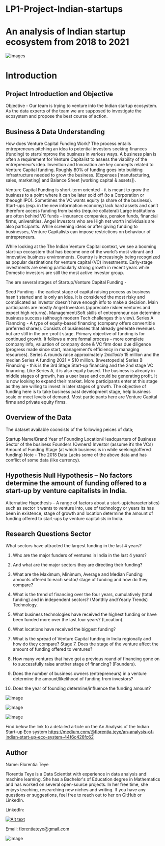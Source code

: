 # LP1-Project-Indian-startups
# An analysis of Indian startup ecosystem from 2018 to 2021

![images](lp1poster.png)
# Introduction
## Project Introduction and Objective
Objective - Our team is trying to venture into the Indian startup ecosystem. As the data experts of the team we are supposed to investigate the ecosystem and propose the best course of action.

## Business & Data Understanding
How does Venture Capital Funding Work? The process entails entrepreneurs pitching an idea to potential investors seeking finances (funding) to start/improve the business in various ways. A business plan is often a requirement for Venture Capitalist to assess the viability of the entrepreneur’s idea. Invention and Innovation are key concepts related to Venture Capital funding. Roughly 80% of funding goes into building infrastructure needed to grow the business. (Expenses [manufacturing, sales, marketing] and Balance Sheet [working capital & assets]).

Venture Capital Funding is short-term oriented - it is meant to grow the business to a point where it can be later sold off (to a Corporation or theough IPO). Sometimes the VC wants equity (a share of the business). Start-ups (esp. in the new information economy) lack hard assets and can’t therefore access funding from banks (require collateral) Large institutions are often behind VC funds – insurance companies, pension funds, financial firms, universities. Angel Investors who are High net worth individuals are also participants. While screening ideas or after giving funding to businesses, Venture Capitalists can impose restrictions on behaviour of entrepreneurs.

While looking at the The Indian Venture Capital context, we see a booming start-up ecosystem that has become one of the world’s most vibrant and innovative business environments. Country is increasingly being recognized as popular destinations for venture capital (VC) investments. Early-stage investments are seeing particularly strong growth in recent years while Domestic investors are still the most active investor group.

 The are several stages of Startup/Venture Capital Funding -

Seed Funding - the earliest stage of capital raising process as business hasn't started and is only an idea. It is considered the most risky and complicated as investor doesn’t have enough info to make a decision. Main participants are mostly Angel Investors (appreciate riskier ventures and expect high returns). Management/Soft skills of entrepreneur can determine business success (although modern Tech challenges this view).
Series A Fianncing - A type of equity-based financing (company offers convertible preferred shares). Consists of businesses that already generate revenues but are still in the pre-profit stage. Primary objective of funding is for continued growth. It follows a more formal process – more complete company info, valuation of company done & VC firm does due diligence (progress made since start, management’s efficiency in managing resources). Series A rounds raise approximately 2𝑚𝑖𝑙𝑙𝑖𝑜𝑛𝑡𝑜
15 million and the median Series A funding 2021 = $10 million. (Investopedia)
Series B Financing - this is the 3rd Stage Start-up financing and the 2nd stage VC financing. Like Series A, it is also equity based. The business is already in middle stages of growth, has a user base and could be generating profit. It is now looking to expand their market. More participants enter at this stage as they are willing to invest in later stages of growth. The objective of funding here is to take business past development stage, help business scale or meet levels of demand. Most participants here are Venture Capital firms and private equity firms.

## Overview of the Data
The dataset available coonsists of the following peices of data;

Startup Name/Brand
Year of Founding
Location/Headquarters of Business
Sector of the business
Founders (Owners)
Investor (assume it’s the VCs)
Amount of Funding
Stage (at which business is in while seeking/offered funding)
Note - The 2018 Data Lacks some of the above data and has conflict of some data (like currency).

 


## Hypothesis Null Hypothesis – No factors determine the amount of funding offered to a start-up by venture capitalists in India.

Alternative Hypothesis – A range of factors about a start-up(characteristics) such as sector it wants to venture into, use of technology or years its has been in existence, stage of growth and location determine the amount of funding offered to start-ups by venture capitalists in India.

## Research Questions Sector

What sectors have attracted the largest funding in the last 4 years?

1. Who are the major funders of ventures in India in the last 4 years? 
2. And what are the major sectors they are directing their funding?

3. What are the Maximum, Minimum, Average and Median Funding amounts offered to each sector/ stage of funding and how do they compare?

3. What is the trend of financing over the four years, cumulatively (total funding) and in independent sectors? (Monthly and/Yearly Trends)
Technology.
4. What business technologies have received the highest funding or have been funded more over the last four years? (Location).
5. What locations have received the biggest funding? 
6. What is the spread of Venture Capital funding in India regionally and how do they compare? Stage 7. Does the stage of the venture affect the amount of funding offered to ventures? 
8. How many ventures that have got a previous round of financing gone on to successfully raise another stage of financing? (Founders). 
9. Does the number of business owners (entrepreneurs) in a venture determine the amount/likelihood of funding from investors? 
10. Does the year of founding determine/influence the funding amount?


![image](lp9.png)

![image](lp10.png)

![image](lp11.png)


Find below the link to a detailed article on the An Analysis of the Indian Start-up Eco system
https://medium.com/@florentia.teye/an-analysis-of-indian-start-up-eco-system-44f6c426fc62
 
 ## Author
 Name: Florentia Teye

 Florentia Teye is a Data Scientist with experience in data analysis and machine learning. She has a Bachelor's of Education degree in Mathematics and has worked on several open-source projects. In her free time, she enjoys teaching, researching new niches and writing. If you have any questions or suggestions, feel free to reach out to her on GitHub or LinkedIn.



LinkedIn: 

[![Alt text](image.png)](https://www.linkedin.com/in/florentia-teye-75270a191/)


Email: florentiateye@gmail.com 


 ![image](signature.png)




